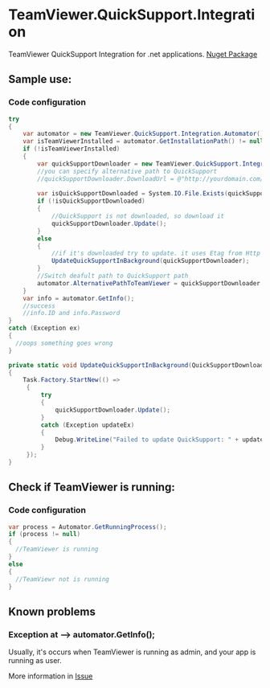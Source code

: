 # TeamViewer.QuickSupport.Integration
TeamViewer QuickSupport Integration for .net applications.
<a href="https://www.nuget.org/packages/TeamViewer.QuickSupport.Integration/">Nuget Package</a>


## Sample use:
### Code configuration
```csharp
try
{
    var automator = new TeamViewer.QuickSupport.Integration.Automator();
    var isTeamViewerInstalled = automator.GetInstallationPath() != null;
    if (!isTeamViewerInstalled)
    {
        var quickSupportDownloader = new TeamViewer.QuickSupport.Integration.QuickSupportDownloader();
        //you can specify alternative path to QuickSupport
        //quickSupportDownloader.DownloadUrl = @"http://yourdomain.com/somepath/TeamViewerQS.exe"
        
        var isQuickSupportDownloaded = System.IO.File.Exists(quickSupportDownloader.DownloadPath);
        if (!isQuickSupportDownloaded)
        {
            //QuickSupport is not downloaded, so download it
            quickSupportDownloader.Update();
        }
        else
        {
            //if it's downloaded try to update. it uses Etag from Http Response to check if file changed
            UpdateQuickSupportInBackground(quickSupportDownloader);
        }
        //Switch deafult path to QuickSupport path
        automator.AlternativePathToTeamViewer = quickSupportDownloader.DownloadPath;
    }
    var info = automator.GetInfo();
    //success
    //info.ID and info.Password    
}
catch (Exception ex)
{
  //oops something goes wrong
}

private static void UpdateQuickSupportInBackground(QuickSupportDownloader quickSupportDownloader)
{
    Task.Factory.StartNew(() =>
     {
         try
         {
             quickSupportDownloader.Update();
         }
         catch (Exception updateEx)
         {
             Debug.WriteLine("Failed to update QuickSupport: " + updateEx);
         }
     });
}
```

## Check if TeamViewer is running:
### Code configuration
```csharp
var process = Automator.GetRunningProcess();
if (process != null)
{
  //TeamViewer is running
}
else
{
  //TeamViewr not is running
}
```

## Known problems
### Exception at --> automator.GetInfo();
Usually, it's occurs when TeamViewer is running as admin, and your app is running as user.

More information in [Issue](https://github.com/ihtfw/TeamViewer.QuickSupport.Integration/issues/1)



